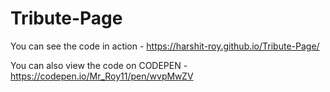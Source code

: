 # Tribute-Page
You can see the code in action - https://harshit-roy.github.io/Tribute-Page/ 

You can also view the code on CODEPEN - https://codepen.io/Mr_Roy11/pen/wvpMwZV
